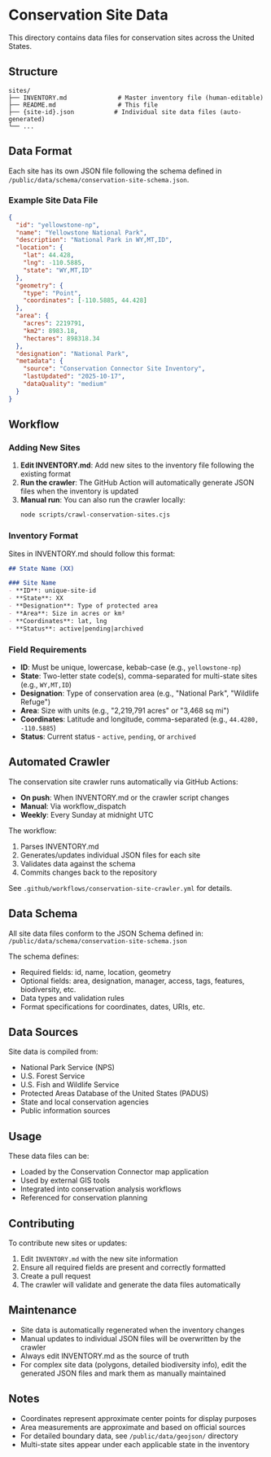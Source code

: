# Conservation Site Data

This directory contains data files for conservation sites across the United States.

## Structure

```
sites/
├── INVENTORY.md              # Master inventory file (human-editable)
├── README.md                 # This file
├── {site-id}.json           # Individual site data files (auto-generated)
└── ...
```

## Data Format

Each site has its own JSON file following the schema defined in `/public/data/schema/conservation-site-schema.json`.

### Example Site Data File

```json
{
  "id": "yellowstone-np",
  "name": "Yellowstone National Park",
  "description": "National Park in WY,MT,ID",
  "location": {
    "lat": 44.428,
    "lng": -110.5885,
    "state": "WY,MT,ID"
  },
  "geometry": {
    "type": "Point",
    "coordinates": [-110.5885, 44.428]
  },
  "area": {
    "acres": 2219791,
    "km2": 8983.18,
    "hectares": 898318.34
  },
  "designation": "National Park",
  "metadata": {
    "source": "Conservation Connector Site Inventory",
    "lastUpdated": "2025-10-17",
    "dataQuality": "medium"
  }
}
```

## Workflow

### Adding New Sites

1. **Edit INVENTORY.md**: Add new sites to the inventory file following the existing format
2. **Run the crawler**: The GitHub Action will automatically generate JSON files when the inventory is updated
3. **Manual run**: You can also run the crawler locally:
   ```bash
   node scripts/crawl-conservation-sites.cjs
   ```

### Inventory Format

Sites in INVENTORY.md should follow this format:

```markdown
## State Name (XX)

### Site Name
- **ID**: unique-site-id
- **State**: XX
- **Designation**: Type of protected area
- **Area**: Size in acres or km²
- **Coordinates**: lat, lng
- **Status**: active|pending|archived
```

### Field Requirements

- **ID**: Must be unique, lowercase, kebab-case (e.g., `yellowstone-np`)
- **State**: Two-letter state code(s), comma-separated for multi-state sites (e.g., `WY,MT,ID`)
- **Designation**: Type of conservation area (e.g., "National Park", "Wildlife Refuge")
- **Area**: Size with units (e.g., "2,219,791 acres" or "3,468 sq mi")
- **Coordinates**: Latitude and longitude, comma-separated (e.g., `44.4280, -110.5885`)
- **Status**: Current status - `active`, `pending`, or `archived`

## Automated Crawler

The conservation site crawler runs automatically via GitHub Actions:

- **On push**: When INVENTORY.md or the crawler script changes
- **Manual**: Via workflow_dispatch
- **Weekly**: Every Sunday at midnight UTC

The workflow:
1. Parses INVENTORY.md
2. Generates/updates individual JSON files for each site
3. Validates data against the schema
4. Commits changes back to the repository

See `.github/workflows/conservation-site-crawler.yml` for details.

## Data Schema

All site data files conform to the JSON Schema defined in:
`/public/data/schema/conservation-site-schema.json`

The schema defines:
- Required fields: id, name, location, geometry
- Optional fields: area, designation, manager, access, tags, features, biodiversity, etc.
- Data types and validation rules
- Format specifications for coordinates, dates, URIs, etc.

## Data Sources

Site data is compiled from:
- National Park Service (NPS)
- U.S. Forest Service
- U.S. Fish and Wildlife Service
- Protected Areas Database of the United States (PADUS)
- State and local conservation agencies
- Public information sources

## Usage

These data files can be:
- Loaded by the Conservation Connector map application
- Used by external GIS tools
- Integrated into conservation analysis workflows
- Referenced for conservation planning

## Contributing

To contribute new sites or updates:

1. Edit `INVENTORY.md` with the new site information
2. Ensure all required fields are present and correctly formatted
3. Create a pull request
4. The crawler will validate and generate the data files automatically

## Maintenance

- Site data is automatically regenerated when the inventory changes
- Manual updates to individual JSON files will be overwritten by the crawler
- Always edit INVENTORY.md as the source of truth
- For complex site data (polygons, detailed biodiversity info), edit the generated JSON files and mark them as manually maintained

## Notes

- Coordinates represent approximate center points for display purposes
- Area measurements are approximate and based on official sources
- For detailed boundary data, see `/public/data/geojson/` directory
- Multi-state sites appear under each applicable state in the inventory
